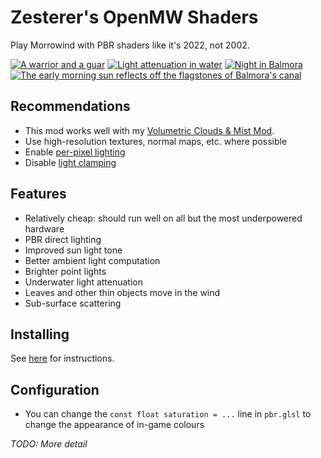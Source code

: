 # Zesterer's OpenMW Shaders

Play Morrowind with PBR shaders like it's 2022, not 2002.

[![A warrior and a guar](https://i.imgur.com/YoKDhJc.png)](https://i.imgur.com/YoKDhJc.png)
[![Light attenuation in water](https://i.imgur.com/2CvUPkp.png)](https://i.imgur.com/2CvUPkp.png)
[![Night in Balmora](https://i.imgur.com/1XX2RVG.png)](https://i.imgur.com/1XX2RVG.png)
[![The early morning sun reflects off the flagstones of Balmora's canal](https://i.imgur.com/UYHzEDP.png)](https://i.imgur.com/UYHzEDP.png)

## Recommendations

- This mod works well with my [Volumetric Clouds & Mist Mod](https://github.com/zesterer/openmw-volumetric-clouds).
- Use high-resolution textures, normal maps, etc. where possible
- Enable [per-pixel lighting](https://openmw.readthedocs.io/en/stable/reference/modding/settings/shaders.html#force-per-pixel-lighting)
- Disable [light clamping](https://openmw.readthedocs.io/en/stable/reference/modding/settings/shaders.html#clamp-lighting)

## Features

- Relatively cheap: should run well on all but the most underpowered hardware
- PBR direct lighting
- Improved sun light tone
- Better ambient light computation
- Brighter point lights
- Underwater light attenuation
- Leaves and other thin objects move in the wind
- Sub-surface scattering

## Installing

See [here](https://modding-openmw.com/tips/custom-shaders/#installing) for instructions.

## Configuration

- You can change the `const float saturation = ...` line in `pbr.glsl` to change the appearance of in-game colours

*TODO: More detail*
